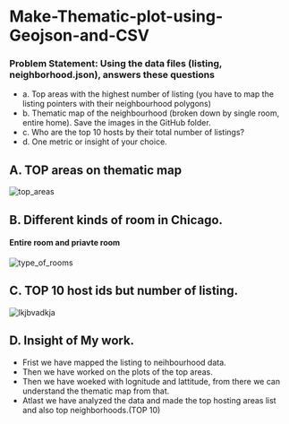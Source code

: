 # Make-Thematic-plot-using-Geojson-and-CSV

### Problem Statement: Using the data files (listing, neighborhood.json), answers these questions 
- a. Top areas with the highest number of listing (you have to map the listing pointers with their neighbourhood polygons) 
- b. Thematic map of the neighbourhood (broken down by single room, entire home). Save the images in the GitHub folder. 
- c. Who are the top 10 hosts by their total number of listings? 
- d. One metric or insight of your choice.  

## A. TOP areas on thematic map 
![top_areas](https://user-images.githubusercontent.com/50532530/117194989-5ee27880-ae02-11eb-85e0-b0d4dd3ac705.png)

## B. Different kinds of room in Chicago.
#### Entire room and priavte room
![type_of_rooms](https://user-images.githubusercontent.com/50532530/117195208-a2d57d80-ae02-11eb-8d1b-0cab5c65e1da.png)

## C. TOP 10 host ids but number of listing. 
![lkjbvadkja](https://user-images.githubusercontent.com/50532530/117195352-cf899500-ae02-11eb-8aca-bae24a9131d0.PNG)

## D. Insight of My work.

- Frist we have mapped the listing to neihbourhood data.
- Then we have worked on the plots of the top areas.
- Then we have woeked with lognitude and lattitude, from there we can understand the thematic map from that.
- Atlast we have analyzed the data and made the top  hosting areas list and also top neighborhoods.(TOP 10)

